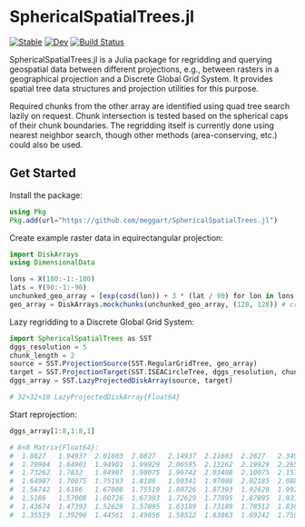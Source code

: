 # SphericalSpatialTrees.jl

[![Stable](https://img.shields.io/badge/docs-stable-blue.svg)](https://meggart.github.io/SphericalSpatialTrees.jl/stable/)
[![Dev](https://img.shields.io/badge/docs-dev-blue.svg)](https://meggart.github.io/SphericalSpatialTrees.jl/dev/)
[![Build Status](https://github.com/meggart/SphericalSpatialTrees.jl/actions/workflows/CI.yml/badge.svg?branch=main)](https://github.com/meggart/SphericalSpatialTrees.jl/actions/workflows/CI.yml?query=branch%3Amain)

SphericalSpatialTrees.jl is a Julia package for regridding and querying geospatial data between different projections, e.g., between rasters in a geographical projection and a Discrete Global Grid System.  It provides spatial tree data structures and projection utilities for this purpose.

Required chunks from the other array are identified using quad tree search lazily on request.
Chunk intersection is tested based on the spherical caps of their chunk boundaries.
The regridding itself is currently done using nearest neighbor search, though other methods (area-conserving, etc.) could also be used. 

## Get Started

Install the package:

```julia
using Pkg
Pkg.add(url="https://github.com/meggart/SphericalSpatialTrees.jl")
```

Create example raster data in equirectangular projection:

```julia
import DiskArrays
using DimensionalData

lons = X(180:-1:-180)
lats = Y(90:-1:-90)
unchunked_geo_array = [exp(cosd(lon)) + 3 * (lat / 90) for lon in lons, lat in lats] # create a 'raster' dataset
geo_array = DiskArrays.mockchunks(unchunked_geo_array, (128, 128)) # create 'fake' chunks
```

Lazy regridding to a Discrete Global Grid System:

```julia
import SphericalSpatialTrees as SST
dggs_resolution = 5
chunk_length = 2
source = SST.ProjectionSource(SST.RegularGridTree, geo_array)
target = SST.ProjectionTarget(SST.ISEACircleTree, dggs_resolution, chunk_length)
dggs_array = SST.LazyProjectedDiskArray(source, target)

# 32×32×10 LazyProjectedDiskArray{Float64}
```

Start reprojection:

```julia
dggs_array[1:8,1:8,1]

# 8×8 Matrix{Float64}:
#  1.8827   1.94937  2.01603  2.0827   2.14937  2.21603  2.2827   2.34937
#  1.79904  1.84901  1.94901  1.99929  2.06595  2.13262  2.19929  2.26595
#  1.73262  1.7832   1.84987  1.90075  1.96742  2.03408  2.10075  2.15193
#  1.64987  1.70075  1.75193  1.8186   1.90341  1.97008  2.02185  2.08852
#  1.56742  1.6186   1.67008  1.75519  1.80726  1.87393  1.92629  1.99296
#  1.5186   1.57008  1.60726  1.67393  1.72629  1.77895  1.87895  1.93189
#  1.43674  1.47393  1.52629  1.57895  1.63189  1.73189  1.78512  1.83863
#  1.35519  1.39296  1.44561  1.49856  1.58512  1.63863  1.69242  1.75909
```
